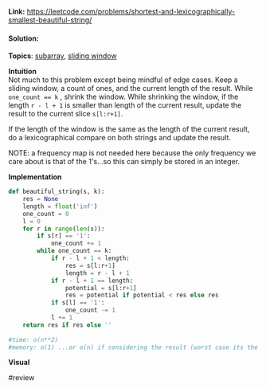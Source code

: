  
**Link:** https://leetcode.com/problems/shortest-and-lexicographically-smallest-beautiful-string/  
#### Solution:  
  
**Topics**: [subarray](../DSA/subarray.md), [sliding window](../DSA/sliding%20window.md)  
  
**Intuition**  
Not much to this problem except being mindful of edge cases. Keep a sliding window, a count of ones, and the current length of the result. While `one_count == k` , shrink the window. While shrinking the window, if the length `r - l + 1` is smaller than length of the current result, update the result to the current slice `s[l:r+1]`.   
  
If the length of the window is the same as the length of the current result, do a lexicographical compare on both strings and update the result.  
  
NOTE: a frequency map is not needed here because the only frequency we care about is that of the 1's...so this can simply be stored in an integer.  
  
**Implementation**  
```python  
def beautiful_string(s, k):  
	res = None  
	length = float('inf')  
	one_count = 0  
	l = 0  
	for r in range(len(s)):  
		if s[r] == '1':  
			one_count += 1  
		while one_count == k:  
			if r - l + 1 < length:  
				res = s[l:r+1]  
				length = r - l + 1  
			if r - l + 1 == length:  
				potential = s[l:r+1]  
				res = potential if potential < res else res  
			if s[l] == '1':  
				one_count -= 1  
			l += 1  
	return res if res else ''  
  
#time: o(n**2)  
#memory: o(1) ...or o(n) if considering the result (worst case its the whole string)  
```  
  
**Visual**   
  
  
#review   
  
  
